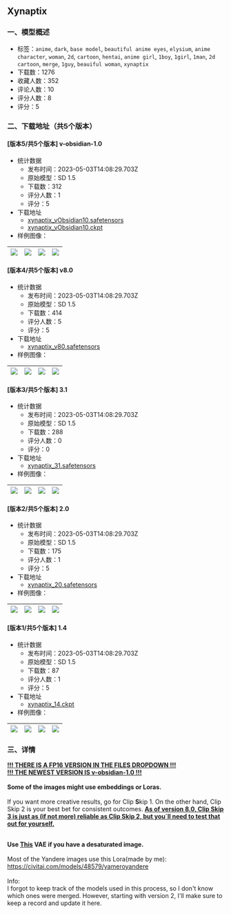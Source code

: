 ## Xynaptix
### 一、模型概述

- 标签：`anime`, `dark`, `base model`, `beautiful anime eyes`, `elysium`, `anime character`, `woman`, `2d`, `cartoon`, `hentai`, `anime girl`, `1boy`, `1girl`, `1man`, `2d cartoon`, `merge`, `1guy`, `beauiful woman`, `xynaptix`
- 下载数：1276
- 收藏人数：352
- 评论人数：10
- 评分人数：8
- 评分：5

### 二、下载地址（共5个版本）

#### [版本5/共5个版本] v-obsidian-1.0

- 统计数据
  - 发布时间：2023-05-03T14:08:29.703Z
  - 原始模型：SD 1.5
  - 下载数：312
  - 评分人数：1
  - 评分：5
- 下载地址
  - [xynaptix_vObsidian10.safetensors](https://civitai.com/api/download/models/60706)
  - [xynaptix_vObsidian10.ckpt](https://civitai.com/api/download/models/60706?type=Model&format=PickleTensor&size=full&fp=fp16)
- 样例图像：

| <img src="https://image.civitai.com/xG1nkqKTMzGDvpLrqFT7WA/5d77b8d9-3932-4bfe-b486-fc6fcde8897b/width=450/716481.jpeg" /> | <img src="https://image.civitai.com/xG1nkqKTMzGDvpLrqFT7WA/a4e8315d-01e4-408d-a8fa-31309f2193d4/width=450/673856.jpeg" /> | <img src="https://image.civitai.com/xG1nkqKTMzGDvpLrqFT7WA/b4d055f1-8c18-47bc-8e7a-40ebcb3a0602/width=450/705077.jpeg" /> | <img src="https://image.civitai.com/xG1nkqKTMzGDvpLrqFT7WA/ef6e4328-cd3c-4341-8502-2fd54116105e/width=450/673817.jpeg" /> |
| ---- | ---- | ---- | ---- |

#### [版本4/共5个版本] v8.0

- 统计数据
  - 发布时间：2023-05-03T14:08:29.703Z
  - 原始模型：SD 1.5
  - 下载数：414
  - 评分人数：5
  - 评分：5
- 下载地址
  - [xynaptix_v80.safetensors](https://civitai.com/api/download/models/44949)
- 样例图像：

| <img src="https://image.civitai.com/xG1nkqKTMzGDvpLrqFT7WA/2023ca8d-a248-4715-5628-d3588fe22900/width=450/488732.jpeg" /> | <img src="https://image.civitai.com/xG1nkqKTMzGDvpLrqFT7WA/c62f61f3-e367-4fb7-6d29-01de526ef200/width=450/488723.jpeg" /> | <img src="https://image.civitai.com/xG1nkqKTMzGDvpLrqFT7WA/4528a279-c702-4b26-746f-91d16b8dd000/width=450/488673.jpeg" /> | <img src="https://image.civitai.com/xG1nkqKTMzGDvpLrqFT7WA/35bb8031-47eb-42cd-f19d-1fc8c2452400/width=450/488710.jpeg" /> |
| ---- | ---- | ---- | ---- |

#### [版本3/共5个版本] 3.1

- 统计数据
  - 发布时间：2023-05-03T14:08:29.703Z
  - 原始模型：SD 1.5
  - 下载数：288
  - 评分人数：0
  - 评分：0
- 下载地址
  - [xynaptix_31.safetensors](https://civitai.com/api/download/models/9999)
- 样例图像：

| <img src="https://image.civitai.com/xG1nkqKTMzGDvpLrqFT7WA/c07b1c6a-278c-40c1-eaa6-5e0c906d2300/width=450/97492.jpeg" /> | <img src="https://image.civitai.com/xG1nkqKTMzGDvpLrqFT7WA/8119ea2c-788c-4de2-70ae-41b669d12200/width=450/97491.jpeg" /> | <img src="https://image.civitai.com/xG1nkqKTMzGDvpLrqFT7WA/c3f7eda0-df8c-4b17-eb59-51b731fa1900/width=450/97490.jpeg" /> | <img src="https://image.civitai.com/xG1nkqKTMzGDvpLrqFT7WA/883319d5-d07e-4594-e708-0c827c8eea00/width=450/97489.jpeg" /> |
| ---- | ---- | ---- | ---- |

#### [版本2/共5个版本] 2.0

- 统计数据
  - 发布时间：2023-05-03T14:08:29.703Z
  - 原始模型：SD 1.5
  - 下载数：175
  - 评分人数：1
  - 评分：5
- 下载地址
  - [xynaptix_20.safetensors](https://civitai.com/api/download/models/6893)
- 样例图像：

| <img src="https://image.civitai.com/xG1nkqKTMzGDvpLrqFT7WA/a492048c-c3f5-4882-ab0e-ef192b55d400/width=450/62992.jpeg" /> | <img src="https://image.civitai.com/xG1nkqKTMzGDvpLrqFT7WA/7209ee37-f9a4-4d85-7302-d0c7c2ef2b00/width=450/62991.jpeg" /> | <img src="https://image.civitai.com/xG1nkqKTMzGDvpLrqFT7WA/fdc0bf6b-4b01-43cf-6746-99ee9b586c00/width=450/63078.jpeg" /> | <img src="https://image.civitai.com/xG1nkqKTMzGDvpLrqFT7WA/f0020573-502c-4473-afd0-db250113c000/width=450/63076.jpeg" /> |
| ---- | ---- | ---- | ---- |

#### [版本1/共5个版本] 1.4

- 统计数据
  - 发布时间：2023-05-03T14:08:29.703Z
  - 原始模型：SD 1.5
  - 下载数：87
  - 评分人数：1
  - 评分：5
- 下载地址
  - [xynaptix_14.ckpt](https://civitai.com/api/download/models/6246)
- 样例图像：

| <img src="https://image.civitai.com/xG1nkqKTMzGDvpLrqFT7WA/cbfca64e-784a-490b-5796-1784d3b8b900/width=450/56687.jpeg" /> | <img src="https://image.civitai.com/xG1nkqKTMzGDvpLrqFT7WA/ca5f21b9-9c1b-49fa-563f-01671c952b00/width=450/54886.jpeg" /> | <img src="https://image.civitai.com/xG1nkqKTMzGDvpLrqFT7WA/66ae1b2f-dfbe-4087-c719-d0ad2c148300/width=450/54885.jpeg" /> | <img src="https://image.civitai.com/xG1nkqKTMzGDvpLrqFT7WA/f49830c1-8eaf-417a-b310-cbf4ee35a900/width=450/54880.jpeg" /> |
| ---- | ---- | ---- | ---- |


### 三、详情
<p><strong><u>!!! THERE IS A FP16 VERSION IN THE FILES DROPDOWN !!!<br />!!! THE NEWEST VERSION IS v-obsidian-1.0 !!!</u></strong><br /><br /><strong>Some of the images might use embeddings or Loras.</strong><br /><br />If you want more creative results, go for Clip <strong>S</strong>kip 1. On the other hand, Clip Skip 2 is your best bet for consistent outcomes. <strong><u>As of version 8.0, Clip Skip 3 is just as (if not more) reliable as Clip Skip 2, but you´ll need to test that out for yourself.</u></strong></p><p><br /><strong>Use </strong><a target="_blank" rel="ugc" href="https://civitai.com/api/download/models/4277?type=VAE&amp;format=Other"><strong>This</strong></a><strong> VAE if you have a desaturated image.</strong><br /><br />Most of the Yandere images use this Lora(made by me): <a target="_blank" rel="ugc" href="https://civitai.com/models/48579/yameroyandere">https://civitai.com/models/48579/yameroyandere</a><br /><br />Info:<br />I forgot to keep track of the models used in this process, so I don't know which ones were merged. However, starting with version 2, I'll make sure to keep a record and update it here.</p>